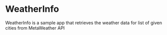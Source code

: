 # WeatherInfo
WeatherInfo is a sample app that retrieves the weather data for list of given cities from MetaWeather API
